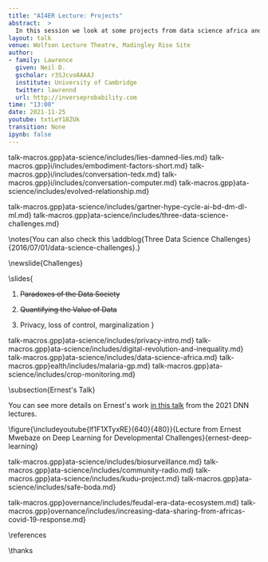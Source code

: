 ```yaml
---
title: "AI4ER Lecture: Projects"
abstract:  >
  In this session we look at some projects from data science africa and review challenges around ethical artificial intelligence from a perspective of data governance. We'll give some background to how these challenges have emerged and then consider some solutions including the mechanism of data trusts and some pointers to work around data sharing in Africa for the Covid19 pandemic.
layout: talk
venue: Wolfson Lecture Theatre, Madingley Rise Site
author:
- family: Lawrence
  given: Neil D.
  gscholar: r3SJcvoAAAAJ
  institute: University of Cambridge
  twitter: lawrennd
  url: http://inverseprobability.com
time: "13:00"
date: 2021-11-25
youtube: txtLeY18ZUk
transition: None
ipynb: false
---
```



talk-macros.gpp}ata-science/includes/lies-damned-lies.md}
talk-macros.gpp}i/includes/embodiment-factors-short.md}
talk-macros.gpp}i/includes/conversation-tedx.md}
talk-macros.gpp}i/includes/conversation-computer.md}
talk-macros.gpp}ata-science/includes/evolved-relationship.md}


talk-macros.gpp}ata-science/includes/gartner-hype-cycle-ai-bd-dm-dl-ml.md}
talk-macros.gpp}ata-science/includes/three-data-science-challenges.md}

\notes{You can also check this \addblog{Three Data Science Challenges}{2016/07/01/data-science-challenges}.}

\newslide{Challenges}

\slides{
1. ~~Paradoxes of the Data Society~~

2. ~~Quantifying the Value of Data~~

3. Privacy, loss of control, marginalization
}

talk-macros.gpp}ata-science/includes/privacy-intro.md}
talk-macros.gpp}ata-science/includes/digital-revolution-and-inequality.md}
talk-macros.gpp}ata-science/includes/data-science-africa.md}
talk-macros.gpp}ealth/includes/malaria-gp.md}
talk-macros.gpp}ata-science/includes/crop-monitoring.md}

\subsection{Ernest's Talk}

You can see more details on Ernest's work [in this talk](https://mlatcl.github.io/deepnn/special_topics/07-01-data-science-africa.html) from the 2021 DNN lectures.

\figure{\includeyoutube{lf1F1XTyxRE}{640}{480}}{Lecture from Ernest Mwebaze on Deep Learning for Developmental Challenges}{ernest-deep-learning}

talk-macros.gpp}ata-science/includes/biosurveillance.md}
talk-macros.gpp}ata-science/includes/community-radio.md}
talk-macros.gpp}ata-science/includes/kudu-project.md}
talk-macros.gpp}ata-science/includes/safe-boda.md}


talk-macros.gpp}overnance/includes/feudal-era-data-ecosystem.md}
talk-macros.gpp}overnance/includes/increasing-data-sharing-from-africas-covid-19-response.md}



\references

\thanks

